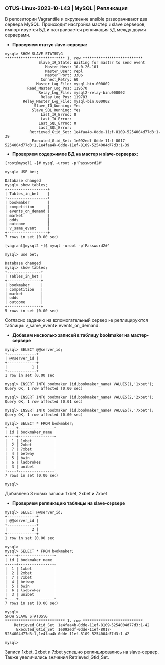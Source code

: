 ### OTUS-Linux-2023-10-L43 | MySQL | Репликация

В репозитории Vagrantfile и окружение ansible разворачивают два сервера MySQL. Происходит настройка мастер и slave серверов, импортируется БД и настраивается репликация БД между двумя серверами.<br>
- **Проверяем статус slave-сервера:**
```
mysql> SHOW SLAVE STATUS\G        
*************************** 1. row ***************************
               Slave_IO_State: Waiting for master to send event
                  Master_Host: 10.0.26.101
                  Master_User: repl
                  Master_Port: 3306
                Connect_Retry: 60
              Master_Log_File: mysql-bin.000002
          Read_Master_Log_Pos: 119570
               Relay_Log_File: mysql2-relay-bin.000002
                Relay_Log_Pos: 119783
        Relay_Master_Log_File: mysql-bin.000002
             Slave_IO_Running: Yes
            Slave_SQL_Running: Yes
				Last_IO_Errno: 0
                Last_IO_Error: 
               Last_SQL_Errno: 0
               Last_SQL_Error: 
           Retrieved_Gtid_Set: 1e4faa4b-0dde-11ef-8109-5254004d77d3:1-39
            Executed_Gtid_Set: 1e092edf-0dde-11ef-8017-5254004d77d3:1,1e4faa4b-0dde-11ef-8109-5254004d77d3:1-39

```
- **Проверяем содержимое БД на мастер и slave-серверах:**
```
[root@mysql1 ~]# mysql -uroot -p'Password2#'

mysql> USE bet;

Database changed
mysql> show tables;
+------------------+
| Tables_in_bet    |
+------------------+
| bookmaker        |
| competition      |
| events_on_demand |
| market           |
| odds             |
| outcome          |
| v_same_event     |
+------------------+
7 rows in set (0.00 sec)

```
```
[vagrant@mysql2 ~]$ mysql -uroot -p'Password2#'

mysql> use bet;

Database changed
mysql> show tables;
+---------------+
| Tables_in_bet |
+---------------+
| bookmaker     |
| competition   |
| market        |
| odds          |
| outcome       |
+---------------+
5 rows in set (0.00 sec)

```
Согласно заданию на вспомогательный сервер не реплицируются таблицы: v_same_event и events_on_demand.<br>
- **Добавим несколько записей в таблицу bookmaker на мастер-сервере**
```
mysql> SELECT @@server_id;
+-------------+
| @@server_id |
+-------------+
|           1 |
+-------------+
1 row in set (0.00 sec)

mysql> INSERT INTO bookmaker (id,bookmaker_name) VALUES(1,'1xbet');
Query OK, 1 row affected (0.00 sec)

mysql> INSERT INTO bookmaker (id,bookmaker_name) VALUES(2,'2xbet');
Query OK, 1 row affected (0.01 sec)

mysql> INSERT INTO bookmaker (id,bookmaker_name) VALUES(7,'7xbet');
Query OK, 1 row affected (0.00 sec)

mysql> SELECT * FROM bookmaker;
+----+----------------+
| id | bookmaker_name |
+----+----------------+
|  1 | 1xbet          |
|  2 | 2xbet          |
|  7 | 7xbet          |
|  4 | betway         |
|  5 | bwin           |
|  6 | ladbrokes      |
|  3 | unibet         |
+----+----------------+
7 rows in set (0.00 sec)

mysql> 
```
Добавлено 3 новых записи: 1xbet, 2xbet и 7xbet
- **Проверяем репликацию таблицы на slave-сервере**
```
mysql> SELECT @@server_id;
+-------------+
| @@server_id |
+-------------+
|           2 |
+-------------+
1 row in set (0.00 sec)

mysql> 
mysql> SELECT * FROM bookmaker;
+----+----------------+
| id | bookmaker_name |
+----+----------------+
|  1 | 1xbet          |
|  2 | 2xbet          |
|  7 | 7xbet          |
|  4 | betway         |
|  5 | bwin           |
|  6 | ladbrokes      |
|  3 | unibet         |
+----+----------------+
7 rows in set (0.00 sec)

mysql> 
SHOW SLAVE STATUS\G
*************************** 1. row ***************************
    Retrieved_Gtid_Set: 1e4faa4b-0dde-11ef-8109-5254004d77d3:1-42
     Executed_Gtid_Set: 1e092edf-0dde-11ef-8017-5254004d77d3:1,1e4faa4b-0dde-11ef-8109-5254004d77d3:1-42

mysql> 
```
Записи 1xbet, 2xbet и 7xbet успешно реплицировались на slave-сервер. Также увеличились значения Retrieved_Gtid_Set.